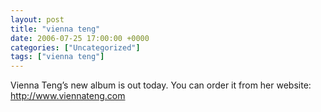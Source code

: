 ```yaml
---
layout: post
title: "vienna teng"
date: 2006-07-25 17:00:00 +0000
categories: ["Uncategorized"]
tags: ["vienna teng"]
---
```


Vienna Teng’s new album is out today. You can order it from her website: http://www.viennateng.com